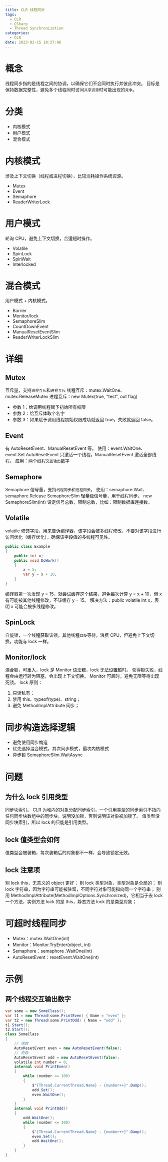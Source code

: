 ```yaml
---
title: CLR 线程同步
tags:
  - CLR
  - CSharp
  - Thread Synchronization
categories:
  - CLR
date: 2023-02-15 10:27:06
---
```


# 概念

线程同步指的是线程之间的协调，以确保它们不会同时执行并彼此冲突。
目标是保持数据完整性，避免多个线程同时访问`共享资源`时可能出现的`竞争`。

# 分类

- 内核模式
- 用户模式
- 混合模式

# 内核模式

涉及上下文切换（线程或进程切换），比较消耗操作系统资源。

- Mutex
- Event
- Semaphore
- ReaderWriterLock

# 用户模式

轮询 CPU，避免上下文切换，合适短时操作。

- Volatile
- SpinLock
- SpinWait
- Interlocked

# 混合模式

用户模式 + 内核模式。

- Barrier
- Monitor/lock
- SemaphoreSlim
- CountDownEvent
- ManualResetEventSlim
- ReaderWriterLockSlim

# 详细

## Mutex

互斥量，支持`线程互斥`和`进程互斥`
线程互斥：mutex.WaitOne、mutex.ReleaseMutex
进程互斥：new Mutex(true, "test", out flag)

- 参数 1：给调用线程赋予初始所有权限
- 参数 2：给互斥体取个名字
- 参数 3：如果赋予调用线程初始权限成功就返回 true，失败就返回 false。

## Event

有 AutoResetEvent、ManualResetEvent 等。
使用：event.WaitOne、event.Set
AutoResetEvent 只激活一个线程，ManualResetEvent 激活全部线程。
应用：两个线程`交互输出`数字

## Semaphore

Semaphore 信号量，支持`线程同步`和`进程同步`。
使用：semaphore.Wait、semaphore.Release
SemaphoreSlim 轻量级信号量，用于线程同步。
new SemaphoreSlim(int) 设定信号总数，限制总数，比如：限制数据库连接数。

## Volatile

volatile 修饰字段，用来告诉编译器，该字段会被多线程修改，不要对该字段进行访问优化（缓存优化），确保该字段值的多线程可见性。

```c#
public class Example
{
    public int x;
    public void DoWork()
    {
        x = 5;
        var y = x + 10;
    }
}
```

编译器第一次发现 y = 15，就尝试缓存这个结果，避免每次计算 y = x + 10，但 x 有可能被其他线程修改，不该缓存 y = 15。
解决方法：public volatile int x，表明 x 可能会被多线程修改。

## SpinLock

自旋锁，一个线程获取该锁，其他线程`自旋`等待，浪费 CPU，但避免上下文切换，功能与 lock 一样。

## Monitor/lock

混合锁，可重入，lock 是 Monitor 语法糖，lock 无法设置超时。
获得锁失败，线程会由运行转为阻塞，会出现上下文切换。
Monitor 可超时，避免无限等待出现死锁。
lock 原则：

1. 只读私有；
2. 禁用 this、typeof(type)、string；
3. 避免 MethodImplAttribute 同步；

# 同步构造选择逻辑

- 避免使用同步构造
- 优先选择混合模式，其次同步模式，最次内核模式
- 异步锁 SemaphoreSlim.WaitAsync

# 问题

## 为什么 lock 引用类型

同步块索引。
CLR 为堆内的对象分配同步索引，一个引用类型的同步索引不指向任何同步块数组中的同步块，说明没加锁，否则说明该对象被加锁了。
值类型没同步块索引，所以 lock 的只能是引用类型。

## lock 值类型会如何

值类型会被装箱，每次装箱后的对象都不一样，会导致锁定无效。

## lock 注意项

别 lock this，无意义的 object 更好；
别 lock 类型对象，类型对象是全局的；
别 lock 字符串，因为字符串可能被驻留，不同字符对象可能指向同一个字符串；
别用 MethodImplAttribute(MethodImplOptions.Synchronized)，它相当于去 lock 一个方法，实例方法 lock 的是 this，静态方法 lock 的是类型对象；

# 可超时线程同步

- Mutex：mutex.WaitOne(int)
- Monitor：Monitor.TryEnter(object, int)
- Semaphore：semaphore .WaitOne(int)
- AutoResetEvent：resetEvent.WaitOne(int)

# 示例

## 两个线程交互输出数字

```c#
var some = new SomeClass();
var t1 = new Thread(some.PrintEven) { Name = "even" };
var t2 = new Thread(some.PrintOdd) { Name = "odd" };
t1.Start();
t2.Start();
class SomeClass
{
    // 偶数
    AutoResetEvent even = new AutoResetEvent(false);
    // 奇数
    AutoResetEvent odd = new AutoResetEvent(false);
    volatile int number = 0;
    internal void PrintEven()
    {
        while (number <= 100)
        {
            $"{Thread.CurrentThread.Name} - {number++}".Dump();
            odd.Set();
            even.WaitOne();
        }
    }
    internal void PrintOdd()
    {
        odd.WaitOne();
        while (number <= 100)
        {
            $"{Thread.CurrentThread.Name} - {number++}".Dump();
            even.Set();
            odd.WaitOne();
        }
    }
}
```
